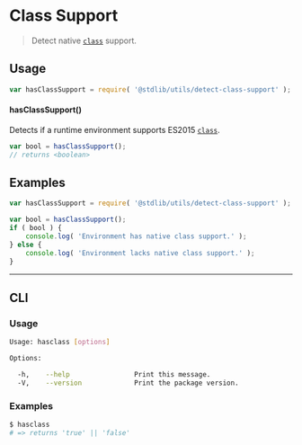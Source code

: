 Class Support
===

> Detect native [`class`][class] support.


<!-- <usage> -->

## Usage

``` javascript
var hasClassSupport = require( '@stdlib/utils/detect-class-support' );
```

#### hasClassSupport()

Detects if a runtime environment supports ES2015 [`class`][class].

``` javascript
var bool = hasClassSupport();
// returns <boolean>
```

<!-- </usage> -->


<!-- <examples> -->

## Examples

``` javascript
var hasClassSupport = require( '@stdlib/utils/detect-class-support' );

var bool = hasClassSupport();
if ( bool ) {
	console.log( 'Environment has native class support.' );
} else {
	console.log( 'Environment lacks native class support.' );
}
```

<!-- </examples> -->


<!-- <cli> -->

---

## CLI

<!-- <usage> -->

### Usage

``` bash
Usage: hasclass [options]

Options:

  -h,    --help                Print this message.
  -V,    --version             Print the package version.
```

<!-- </usage> -->

<!-- <examples> -->

### Examples

``` bash
$ hasclass
# => returns 'true' || 'false'
```

<!-- </examples> -->

<!-- </cli> -->


<!-- <links> -->

[class]: https://developer.mozilla.org/en-US/docs/Web/JavaScript/Reference/Classes

<!-- </links> -->
